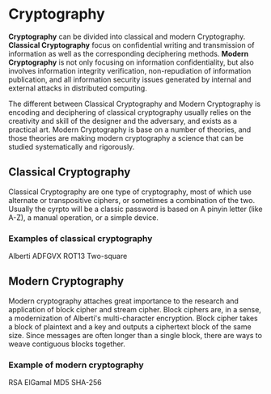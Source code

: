 # Cryptography
**Cryptography** can be divided into classical and modern Cryptography.
**Classical Cryptography** focus on confidential writing and transmission of information as well as the corresponding deciphering methods.
**Modern Cryptography** is not only focusing on information confidentiality, but also involves information integrity verification, non-repudiation of information publication, and all information security issues generated by internal and external attacks in distributed computing.

The different between Classical Cryptography and Modern Cryptography is encoding and deciphering of classical cryptography usually relies on the creativity and skill of the designer and the adversary, and exists as a practical art. Modern Cryptography is base on a number of theories, and those theories are making modern cryptography a science that can be studied systematically and rigorously.

## Classical Cryptography
Classical Cryptography are one type of cryptography, most of which use alternate or transpositive ciphers, or sometimes a combination of the two. Usually the cyrpto will be a classic password is based on A pinyin letter (like A-Z), a manual operation, or a simple device.
### Examples of classical cryptography
Alberti
ADFGVX
ROT13
Two-square

## Modern Cryptography
Modern cryptography attaches great importance to the research and application of block cipher and stream cipher. Block ciphers are, in a sense, a modernization of Alberti's multi-character encryption. Block cipher takes a block of plaintext and a key and outputs a ciphertext block of the same size. Since messages are often longer than a single block, there are ways to weave contiguous blocks together.

### Example of modern cryptography
RSA
ElGamal
MD5
SHA-256